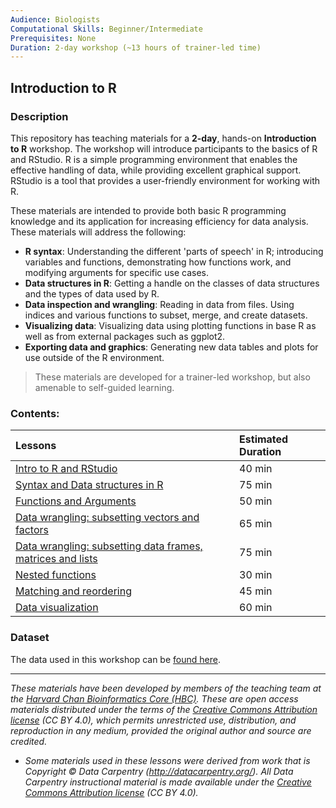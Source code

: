 ```yaml
---
Audience: Biologists
Computational Skills: Beginner/Intermediate
Prerequisites: None
Duration: 2-day workshop (~13 hours of trainer-led time)
---
```


## Introduction to R

### Description
This repository has teaching materials for a **2-day**, hands-on **Introduction to R** workshop. The workshop will introduce participants to the basics of R and RStudio. R is a simple programming environment that enables the effective handling of data, while providing excellent graphical support. RStudio is a tool that provides a user-friendly environment for working with R. 

These materials are intended to provide both basic R programming knowledge and its application for increasing efficiency for data analysis. These materials will address the following:

* **R syntax**: Understanding the different 'parts of speech' in R; introducing variables and functions, demonstrating how functions work, and modifying arguments for specific use cases.
* **Data structures in R**: Getting a handle on the classes of data structures and the types of data used by R.
* **Data inspection and wrangling**: Reading in data from files. Using indices and various functions to subset, merge, and create datasets.
* **Visualizing data**: Visualizing data using plotting functions in base R as well as from external packages such as ggplot2.
* **Exporting data and graphics**: Generating new data tables and plots for use outside of the R environment.

> These materials are developed for a trainer-led workshop, but also amenable to self-guided learning.

### Contents:

| Lessons            | Estimated Duration |
|:------------------------|:----------|
|[Intro to R and RStudio](lessons/01_introR-R-and-RStudio.md)| 40 min|
|[Syntax and Data structures in R](lessons/02_introR-syntax-and-data-structures.md)| 75 min|
|[Functions and Arguments](lessons/03_introR-functions-and-arguments.md)| 50 min|
|[Data wrangling: subsetting vectors and factors](lessons/04_introR-data-manipulation.md)| 65 min|
|[Data wrangling: subsetting data frames, matrices and lists](lessons/05_introR-data-manipulation2.md)| 75 min|
|[Nested functions](lessons/06_introR-nested-functions.md)| 30 min|
|[Matching and reordering](lessons/07_advR-matching.md)| 45 min|
|[Data visualization](lessons/08_Rdata_visualization.md)| 60 min|

### Dataset

The data used in this workshop can be [found here](https://github.com/hbctraining/Intro-to-R/tree/Apr-3-2017/data).

---
*These materials have been developed by members of the teaching team at the [Harvard Chan Bioinformatics Core (HBC)](http://bioinformatics.sph.harvard.edu/). These are open access materials distributed under the terms of the [Creative Commons Attribution license](https://creativecommons.org/licenses/by/4.0/) (CC BY 4.0), which permits unrestricted use, distribution, and reproduction in any medium, provided the original author and source are credited.*

* *Some materials used in these lessons were derived from work that is Copyright © Data Carpentry (http://datacarpentry.org/). 
All Data Carpentry instructional material is made available under the [Creative Commons Attribution license](https://creativecommons.org/licenses/by/4.0/) (CC BY 4.0).*
